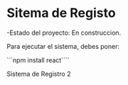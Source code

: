 <h1> Sitema de Registo</h1>

-Estado del proyecto: En construccion.

Para ejecutar el sistema, debes poner:

```npm install react````

Sistema de Registro 2
